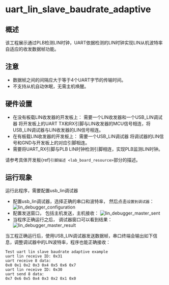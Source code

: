 # uart_lin_slave_baudrate_adaptive
## 概述

该工程展示通过PLB检测LIN时钟，UART依据检测的LIN时钟实现LIN从机波特率自适应的收发数据帧功能。

## 注意
- 数据帧之间的间隔应大于等于4个UART字节的传输时间。
- 不支持从机自动休眠，无需主机唤醒。

## 硬件设置

- 在没有板载LIN收发器的开发板上：
  需要一个LIN收发器和一个USB_LIN调试器
  将开发板上的UART TX和RX引脚与LIN收发器的MCU信号相连，将USB_LIN调试器与LIN收发器的LIN信号相连。
- 在有板载LIN收发器的开发板上：
  需要一个USB_LIN调试器
  将调试器的LIN信号和GND与开发板上的对应引脚相连。
- 需要将UART_RX引脚与PLB LIN时钟检测引脚相连，实现PLB监测LIN时钟。

请参考具体开发板{ref}`引脚描述 <lab_board_resource>`部分的描述。

## 运行现象

运行此程序，需要配置usb_lin调试器
- 配置usb_lin调试器，选择正确的串口和波特率， 然后点击`设置到调试器`：
  ![lin_debugger_configuration](../../../lin/doc/lin_debugger_configuration.png)
- 配置发送窗口， 包括主机发送，主机接收：
  ![lin_debugger_master_sent](../../../lin/slave/doc/lin_debugger_master_sent_config.png)
- 当程序正确运行之后， 调试器窗口可以看到结果：
  ![lin_debugger_master_result](../../../lin/slave/doc/lin_debugger_master_result.png)

当工程正确运行后，使用USB_LIN调试器发送数据帧，串口终端会输出如下信息，调整调试器中的LIN波特率，程序也能正确接收：
```console
Test uart lin slave baudrate adaptive example
uart lin receive ID: 0x31
uart receive 8 data:
0x0 0x1 0x2 0x3 0x4 0x5 0x6 0x7
uart lin receive ID: 0x30
uart send 8 data:
0x7 0x6 0x5 0x4 0x3 0x2 0x1 0x0
```




